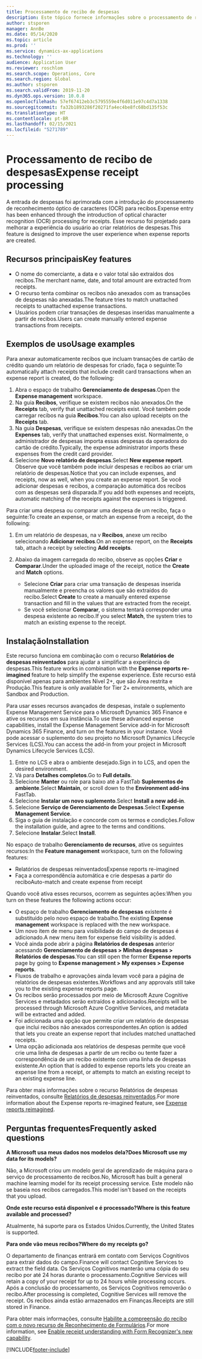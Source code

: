 ```yaml
---
title: Processamento de recibo de despesas
description: Este tópico fornece informações sobre o processamento de reconhecimento óptico de caracteres (OCR) para recibos. Esse recurso foi projetado para melhorar a experiência do usuário ao criar relatórios de despesas no Microsoft Dynamics 365 Finance.
author: stsporen
manager: AnnBe
ms.date: 05/14/2020
ms.topic: article
ms.prod: ''
ms.service: dynamics-ax-applications
ms.technology: ''
audience: Application User
ms.reviewer: roschlom
ms.search.scope: Operations, Core
ms.search.region: Global
ms.author: stsporen
ms.search.validFrom: 2019-11-20
ms.dyn365.ops.version: 10.0.8
ms.openlocfilehash: 57ef67412eb3c5795559e4f6d011e97c4d7a1338
ms.sourcegitcommit: fa32b1893286f20271fa4ec4be8fc68bd135f53c
ms.translationtype: HT
ms.contentlocale: pt-BR
ms.lasthandoff: 02/15/2021
ms.locfileid: "5271789"
---
```

# <a name="expense-receipt-processing"></a><span data-ttu-id="3aff2-104">Processamento de recibo de despesas</span><span class="sxs-lookup"><span data-stu-id="3aff2-104">Expense receipt processing</span></span>

<span data-ttu-id="3aff2-105">A entrada de despesas foi aprimorada com a introdução do processamento de reconhecimento óptico de caracteres (OCR) para recibos.</span><span class="sxs-lookup"><span data-stu-id="3aff2-105">Expense entry has been enhanced through the introduction of optical character recognition (OCR) processing for receipts.</span></span> <span data-ttu-id="3aff2-106">Esse recurso foi projetado para melhorar a experiência do usuário ao criar relatórios de despesas.</span><span class="sxs-lookup"><span data-stu-id="3aff2-106">This feature is designed to improve the user experience when expense reports are created.</span></span>

## <a name="key-features"></a><span data-ttu-id="3aff2-107">Recursos principais</span><span class="sxs-lookup"><span data-stu-id="3aff2-107">Key features</span></span>

- <span data-ttu-id="3aff2-108">O nome do comerciante, a data e o valor total são extraídos dos recibos.</span><span class="sxs-lookup"><span data-stu-id="3aff2-108">The merchant name, date, and total amount are extracted from receipts.</span></span>
- <span data-ttu-id="3aff2-109">O recurso tenta combinar os recibos não anexados com as transações de despesas não anexadas.</span><span class="sxs-lookup"><span data-stu-id="3aff2-109">The feature tries to match unattached receipts to unattached expense transactions.</span></span>
- <span data-ttu-id="3aff2-110">Usuários podem criar transações de despesas inseridas manualmente a partir de recibos.</span><span class="sxs-lookup"><span data-stu-id="3aff2-110">Users can create manually entered expense transactions from receipts.</span></span>

## <a name="usage-examples"></a><span data-ttu-id="3aff2-111">Exemplos de uso</span><span class="sxs-lookup"><span data-stu-id="3aff2-111">Usage examples</span></span>

<span data-ttu-id="3aff2-112">Para anexar automaticamente recibos que incluam transações de cartão de crédito quando um relatório de despesas for criado, faça o seguinte:</span><span class="sxs-lookup"><span data-stu-id="3aff2-112">To automatically attach receipts that include credit card transactions when an expense report is created, do the following:</span></span>

  1. <span data-ttu-id="3aff2-113">Abra o espaço de trabalho **Gerenciamento de despesas**.</span><span class="sxs-lookup"><span data-stu-id="3aff2-113">Open the **Expense management** workspace.</span></span>
  2. <span data-ttu-id="3aff2-114">Na guia **Recibos**, verifique se existem recibos não anexados.</span><span class="sxs-lookup"><span data-stu-id="3aff2-114">On the **Receipts** tab, verify that unattached receipts exist.</span></span> <span data-ttu-id="3aff2-115">Você também pode carregar recibos na guia **Recibos**.</span><span class="sxs-lookup"><span data-stu-id="3aff2-115">You can also upload receipts on the **Receipts** tab.</span></span>
  3. <span data-ttu-id="3aff2-116">Na guia **Despesas**, verifique se existem despesas não anexadas.</span><span class="sxs-lookup"><span data-stu-id="3aff2-116">On the **Expenses** tab, verify that unattached expenses exist.</span></span> <span data-ttu-id="3aff2-117">Normalmente, o administrador de despesas importa essas despesas da operadora do cartão de crédito.</span><span class="sxs-lookup"><span data-stu-id="3aff2-117">Typically, the expense administrator imports these expenses from the credit card provider.</span></span>
  4. <span data-ttu-id="3aff2-118">Selecione **Novo relatório de despesas**.</span><span class="sxs-lookup"><span data-stu-id="3aff2-118">Select **New expense report**.</span></span> <span data-ttu-id="3aff2-119">Observe que você também pode incluir despesas e recibos ao criar um relatório de despesas.</span><span class="sxs-lookup"><span data-stu-id="3aff2-119">Notice that you can include expenses, and receipts, now as well, when you create an expense report.</span></span> <span data-ttu-id="3aff2-120">Se você adicionar despesas e recibos, a comparação automática dos recibos com as despesas será disparada.</span><span class="sxs-lookup"><span data-stu-id="3aff2-120">If you add both expenses and receipts, automatic matching of the receipts against the expenses is triggered.</span></span>

<span data-ttu-id="3aff2-121">Para criar uma despesa ou comparar uma despesa de um recibo, faça o seguinte:</span><span class="sxs-lookup"><span data-stu-id="3aff2-121">To create an expense, or match an expense from a receipt, do the following:</span></span>

  1. <span data-ttu-id="3aff2-122">Em um relatório de despesas, na v **Recibos**, anexe um recibo selecionando **Adicionar recibos**.</span><span class="sxs-lookup"><span data-stu-id="3aff2-122">On an expense report, on the **Receipts** tab, attach a receipt by selecting **Add receipts**.</span></span>
  2. <span data-ttu-id="3aff2-123">Abaixo da imagem carregada do recibo, observe as opções **Criar** e **Comparar**.</span><span class="sxs-lookup"><span data-stu-id="3aff2-123">Under the uploaded image of the receipt, notice the **Create** and **Match** options.</span></span>

      - <span data-ttu-id="3aff2-124">Selecione **Criar** para criar uma transação de despesas inserida manualmente e preencha os valores que são extraídos do recibo.</span><span class="sxs-lookup"><span data-stu-id="3aff2-124">Select **Create** to create a manually entered expense transaction and fill in the values that are extracted from the receipt.</span></span>
      - <span data-ttu-id="3aff2-125">Se você selecionar **Comparar**, o sistema tentará corresponder uma despesa existente ao recibo.</span><span class="sxs-lookup"><span data-stu-id="3aff2-125">If you select **Match**, the system tries to match an existing expense to the receipt.</span></span>

## <a name="installation"></a><span data-ttu-id="3aff2-126">Instalação</span><span class="sxs-lookup"><span data-stu-id="3aff2-126">Installation</span></span>

<span data-ttu-id="3aff2-127">Este recurso funciona em combinação com o recurso **Relatórios de despesas reinventados** para ajudar a simplificar a experiência de despesas.</span><span class="sxs-lookup"><span data-stu-id="3aff2-127">This feature works in combination with the **Expense reports re-imagined** feature to help simplify the expense experience.</span></span> <span data-ttu-id="3aff2-128">Este recurso está disponível apenas para ambientes Nível 2+, que são Área restrita e Produção.</span><span class="sxs-lookup"><span data-stu-id="3aff2-128">This feature is only available for Tier 2+ environments, which are Sandbox and Production.</span></span>

<span data-ttu-id="3aff2-129">Para usar esses recursos avançados de despesas, instale o suplemento Expense Management Service para o Microsoft Dynamics 365 Finance e ative os recursos em sua instância.</span><span class="sxs-lookup"><span data-stu-id="3aff2-129">To use these advanced expense capabilities, install the Expense Management Service add-in for Microsoft Dynamics 365 Finance, and turn on the features in your instance.</span></span> <span data-ttu-id="3aff2-130">Você pode acessar o suplemento do seu projeto no Microsoft Dynamics Lifecycle Services (LCS).</span><span class="sxs-lookup"><span data-stu-id="3aff2-130">You can access the add-in from your project in Microsoft Dynamics Lifecycle Services (LCS).</span></span>

1. <span data-ttu-id="3aff2-131">Entre no LCS e abra o ambiente desejado.</span><span class="sxs-lookup"><span data-stu-id="3aff2-131">Sign in to LCS, and open the desired environment.</span></span>
2. <span data-ttu-id="3aff2-132">Vá para **Detalhes completos**.</span><span class="sxs-lookup"><span data-stu-id="3aff2-132">Go to **Full details**.</span></span>
3. <span data-ttu-id="3aff2-133">Selecione **Manter** ou role para baixo até a FastTab **Suplementos de ambiente**.</span><span class="sxs-lookup"><span data-stu-id="3aff2-133">Select **Maintain**, or scroll down to the **Environment add-ins** FastTab.</span></span>
4. <span data-ttu-id="3aff2-134">Selecione **Instalar um novo suplemento**.</span><span class="sxs-lookup"><span data-stu-id="3aff2-134">Select **Install a new add-in**.</span></span>
5. <span data-ttu-id="3aff2-135">Selecione **Serviço de Gerenciamento de Despesas**.</span><span class="sxs-lookup"><span data-stu-id="3aff2-135">Select **Expense Management Service**.</span></span>
6. <span data-ttu-id="3aff2-136">Siga o guia de instalação e concorde com os termos e condições.</span><span class="sxs-lookup"><span data-stu-id="3aff2-136">Follow the installation guide, and agree to the terms and conditions.</span></span>
7. <span data-ttu-id="3aff2-137">Selecione **Instalar**.</span><span class="sxs-lookup"><span data-stu-id="3aff2-137">Select **Install**.</span></span>

<span data-ttu-id="3aff2-138">No espaço de trabalho **Gerenciamento de recursos**, ative os seguintes recursos:</span><span class="sxs-lookup"><span data-stu-id="3aff2-138">In the **Feature management** workspace, turn on the following features:</span></span>

- <span data-ttu-id="3aff2-139">Relatórios de despesas reinventados</span><span class="sxs-lookup"><span data-stu-id="3aff2-139">Expense reports re-imagined</span></span>
- <span data-ttu-id="3aff2-140">Faça a correspondência automática e crie despesas a partir do recibo</span><span class="sxs-lookup"><span data-stu-id="3aff2-140">Auto-match and create expense from receipt</span></span>

<span data-ttu-id="3aff2-141">Quando você ativa esses recursos, ocorrem as seguintes ações:</span><span class="sxs-lookup"><span data-stu-id="3aff2-141">When you turn on these features the following actions occur:</span></span>

- <span data-ttu-id="3aff2-142">O espaço de trabalho **Gerenciamento de despesas** existente é substituído pelo novo espaço de trabalho.</span><span class="sxs-lookup"><span data-stu-id="3aff2-142">The existing **Expense management** workspace is replaced with the new workspace.</span></span>
- <span data-ttu-id="3aff2-143">Um novo item de menu para visibilidade do campo de despesas é adicionado.</span><span class="sxs-lookup"><span data-stu-id="3aff2-143">A new menu item for expense field visibility is added.</span></span>
- <span data-ttu-id="3aff2-144">Você ainda pode abrir a página **Relatórios de despesas** anterior acessando **Gerenciamento de despesas > Minhas despesas > Relatórios de despesas**.</span><span class="sxs-lookup"><span data-stu-id="3aff2-144">You can still open the former **Expense reports** page by going to **Expense management > My expenses > Expense reports**.</span></span>
- <span data-ttu-id="3aff2-145">Fluxos de trabalho e aprovações ainda levam você para a página de relatórios de despesas existentes.</span><span class="sxs-lookup"><span data-stu-id="3aff2-145">Workflows and any approvals still take you to the existing expense reports page.</span></span>
- <span data-ttu-id="3aff2-146">Os recibos serão processados por meio de Microsoft Azure Cognitive Services e metadados serão extraídos e adicionados.</span><span class="sxs-lookup"><span data-stu-id="3aff2-146">Receipts will be processed through Microsoft Azure Cognitive Services, and metadata will be extracted and added.</span></span>
- <span data-ttu-id="3aff2-147">Foi adicionada uma opção que permite criar um relatório de despesas que inclui recibos não anexados correspondentes.</span><span class="sxs-lookup"><span data-stu-id="3aff2-147">An option is added that lets you create an expense report that includes matched unattached receipts.</span></span>
- <span data-ttu-id="3aff2-148">Uma opção adicionada aos relatórios de despesas permite que você crie uma linha de despesas a partir de um recibo ou tente fazer a correspondência de um recibo existente com uma linha de despesas existente.</span><span class="sxs-lookup"><span data-stu-id="3aff2-148">An option that is added to expense reports lets you create an expense line from a receipt, or attempts to match an existing receipt to an existing expense line.</span></span>

<span data-ttu-id="3aff2-149">Para obter mais informações sobre o recurso Relatórios de despesas reinventados, consulte [Relatórios de despesas reinventados](ExpenseWorkspaceNew.md).</span><span class="sxs-lookup"><span data-stu-id="3aff2-149">For more information about the Expense reports re-imagined feature, see [Expense reports reimagined](ExpenseWorkspaceNew.md).</span></span>

## <a name="frequently-asked-questions"></a><span data-ttu-id="3aff2-150">Perguntas frequentes</span><span class="sxs-lookup"><span data-stu-id="3aff2-150">Frequently asked questions</span></span>

<span data-ttu-id="3aff2-151">**A Microsoft usa meus dados nos modelos dela?**</span><span class="sxs-lookup"><span data-stu-id="3aff2-151">**Does Microsoft use my data for its models?**</span></span>

<span data-ttu-id="3aff2-152">Não, a Microsoft criou um modelo geral de aprendizado de máquina para o serviço de processamento de recibos.</span><span class="sxs-lookup"><span data-stu-id="3aff2-152">No, Microsoft has built a general machine learning model for its receipt processing service.</span></span> <span data-ttu-id="3aff2-153">Este modelo não se baseia nos recibos carregados.</span><span class="sxs-lookup"><span data-stu-id="3aff2-153">This model isn't based on the receipts that you upload.</span></span>

<span data-ttu-id="3aff2-154">**Onde este recurso está disponível e é processado?**</span><span class="sxs-lookup"><span data-stu-id="3aff2-154">**Where is this feature available and processed?**</span></span>

<span data-ttu-id="3aff2-155">Atualmente, há suporte para os Estados Unidos.</span><span class="sxs-lookup"><span data-stu-id="3aff2-155">Currently, the United States is supported.</span></span>

<span data-ttu-id="3aff2-156">**Para onde vão meus recibos?**</span><span class="sxs-lookup"><span data-stu-id="3aff2-156">**Where do my receipts go?**</span></span>

<span data-ttu-id="3aff2-157">O departamento de finanças entrará em contato com Serviços Cognitivos para extrair dados do campo.</span><span class="sxs-lookup"><span data-stu-id="3aff2-157">Finance will contact Cognitive Services to extract the field data.</span></span> <span data-ttu-id="3aff2-158">Os Serviços Cognitivos manterão uma cópia do seu recibo por até 24 horas durante o processamento.</span><span class="sxs-lookup"><span data-stu-id="3aff2-158">Cognitive Services will retain a copy of your receipt for up to 24 hours while processing occurs.</span></span> <span data-ttu-id="3aff2-159">Após a conclusão do processamento, os Serviços Cognitivos removerão o recibo.</span><span class="sxs-lookup"><span data-stu-id="3aff2-159">After processing is completed, Cognitive Services will remove the receipt.</span></span> <span data-ttu-id="3aff2-160">Os recibos ainda estão armazenados em Finanças.</span><span class="sxs-lookup"><span data-stu-id="3aff2-160">Receipts are still stored in Finance.</span></span>

<span data-ttu-id="3aff2-161">Para obter mais informações, consulte [Habilite a compreensão do recibo com o novo recurso de Reconhecimento de Formulários](https://azure.microsoft.com/blog/enable-receipt-understanding-with-form-recognizer-s-new-capability/).</span><span class="sxs-lookup"><span data-stu-id="3aff2-161">For more information, see [Enable receipt understanding with Form Recognizer's new capability](https://azure.microsoft.com/blog/enable-receipt-understanding-with-form-recognizer-s-new-capability/).</span></span>


[!INCLUDE[footer-include](../includes/footer-banner.md)]